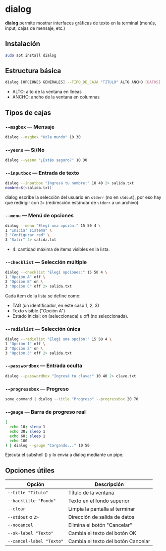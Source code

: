 # dialog

**dialog** permite mostrar interfaces gráficas de texto en la terminal (menús, input, cajas de mensaje, etc.)

## Instalación

```bash
sudo apt install dialog
```

## Estructura básica

```bash
dialog [OPCIONES GENERALES] --TIPO_DE_CAJA "TÍTULO" ALTO ANCHO [DATOS]
```

- ALTO: alto de la ventana en líneas
- ANCHO: ancho de la ventana en columnas

## Tipos de cajas

### `--msgbox` — Mensaje

```bash
dialog --msgbox "Hola mundo" 10 30
```

### `--yesno` — Sí/No

```bash
dialog --yesno "¿Estás seguro?" 10 30
```

### `--inputbox` — Entrada de texto

```bash
dialog --inputbox "Ingresá tu nombre:" 10 40 2> salida.txt
nombre=$(<salida.txt)
```

dialog escribe la selección del usuario en `stderr` (no en `stdout`), por eso hay que redirigir con `2>` (redirección estándar de `stderr` a un archivo).

### `--menu` — Menú de opciones

```bash
dialog --menu "Elegí una opción:" 15 50 4 \
1 "Iniciar sistema" \
2 "Configurar red" \
3 "Salir" 2> salida.txt
```

- 4: cantidad máxima de ítems visibles en la lista.

### `--checklist` — Selección múltiple

```bash
dialog --checklist "Elegí opciones:" 15 50 4 \
1 "Opción A" off \
2 "Opción B" on \
3 "Opción C" off 2> salida.txt
```

Cada ítem de la lista se define como:

- TAG (un identificador, en este caso 1, 2, 3)
- Texto visible ("Opción A")
- Estado inicial: on (seleccionada) u off (no seleccionada).

### `--radiolist` — Selección única

```bash
dialog --radiolist "Elegí una opción:" 15 50 4 \
1 "Opción 1" off \
2 "Opción 2" on \
3 "Opción 3" off 2> salida.txt
```

### `--passwordbox` — Entrada oculta

```bash
dialog --passwordbox "Ingresá tu clave:" 10 40 2> clave.txt
```

### `--progressbox` — Progreso

```bash
some_command | dialog --title "Progreso" --progressbox 20 70
```

### `--gauge` — Barra de progreso real

```bash
(
  echo 10; sleep 1
  echo 30; sleep 1
  echo 60; sleep 1
  echo 100
) | dialog --gauge "Cargando..." 10 50
```

Ejecuta el subshell () y lo envia a dialog mediante un pipe.

## Opciones útiles

| Opción                   | Descripción                        |
| ------------------------ | ---------------------------------- |
| `--title "Título"`       | Título de la ventana               |
| `--backtitle "Fondo"`    | Texto en el fondo superior         |
| `--clear`                | Limpia la pantalla al terminar     |
| `--stdout` o `2>`        | Dirección de salida de datos       |
| `--nocancel`             | Elimina el botón "Cancelar"        |
| `--ok-label "Texto"`     | Cambia el texto del botón OK       |
| `--cancel-label "Texto"` | Cambia el texto del botón Cancelar |
